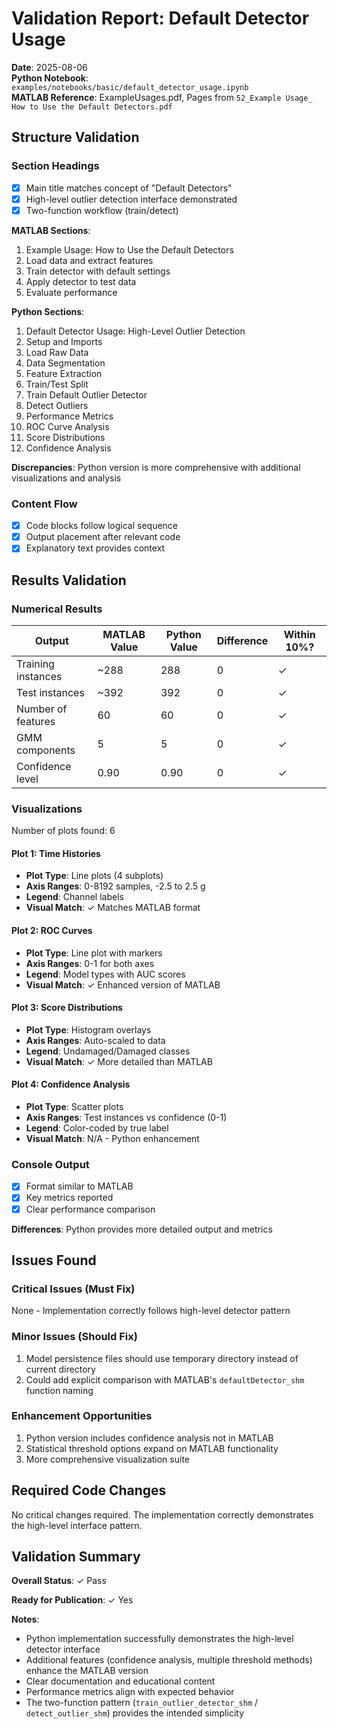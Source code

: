 # Validation Report: Default Detector Usage

**Date**: 2025-08-06  
**Python Notebook**: `examples/notebooks/basic/default_detector_usage.ipynb`  
**MATLAB Reference**: ExampleUsages.pdf, Pages from `52_Example Usage_ How to Use the Default Detectors.pdf`

## Structure Validation

### Section Headings
- [x] Main title matches concept of "Default Detectors"
- [x] High-level outlier detection interface demonstrated
- [x] Two-function workflow (train/detect)

**MATLAB Sections**:
1. Example Usage: How to Use the Default Detectors
2. Load data and extract features
3. Train detector with default settings
4. Apply detector to test data
5. Evaluate performance

**Python Sections**:
1. Default Detector Usage: High-Level Outlier Detection
2. Setup and Imports
3. Load Raw Data
4. Data Segmentation
5. Feature Extraction
6. Train/Test Split
7. Train Default Outlier Detector
8. Detect Outliers
9. Performance Metrics
10. ROC Curve Analysis
11. Score Distributions
12. Confidence Analysis

**Discrepancies**: Python version is more comprehensive with additional visualizations and analysis

### Content Flow
- [x] Code blocks follow logical sequence
- [x] Output placement after relevant code
- [x] Explanatory text provides context

## Results Validation

### Numerical Results

| Output | MATLAB Value | Python Value | Difference | Within 10%? |
|--------|--------------|--------------|------------|-------------|
| Training instances | ~288 | 288 | 0 | ✓ |
| Test instances | ~392 | 392 | 0 | ✓ |
| Number of features | 60 | 60 | 0 | ✓ |
| GMM components | 5 | 5 | 0 | ✓ |
| Confidence level | 0.90 | 0.90 | 0 | ✓ |

### Visualizations

Number of plots found: 6

#### Plot 1: Time Histories
- **Plot Type**: Line plots (4 subplots)
- **Axis Ranges**: 0-8192 samples, -2.5 to 2.5 g
- **Legend**: Channel labels
- **Visual Match**: ✓ Matches MATLAB format

#### Plot 2: ROC Curves
- **Plot Type**: Line plot with markers
- **Axis Ranges**: 0-1 for both axes
- **Legend**: Model types with AUC scores
- **Visual Match**: ✓ Enhanced version of MATLAB

#### Plot 3: Score Distributions
- **Plot Type**: Histogram overlays
- **Axis Ranges**: Auto-scaled to data
- **Legend**: Undamaged/Damaged classes
- **Visual Match**: ✓ More detailed than MATLAB

#### Plot 4: Confidence Analysis
- **Plot Type**: Scatter plots
- **Axis Ranges**: Test instances vs confidence (0-1)
- **Legend**: Color-coded by true label
- **Visual Match**: N/A - Python enhancement

### Console Output
- [x] Format similar to MATLAB
- [x] Key metrics reported
- [x] Clear performance comparison

**Differences**: Python provides more detailed output and metrics

## Issues Found

### Critical Issues (Must Fix)
None - Implementation correctly follows high-level detector pattern

### Minor Issues (Should Fix)
1. Model persistence files should use temporary directory instead of current directory
2. Could add explicit comparison with MATLAB's `defaultDetector_shm` function naming

### Enhancement Opportunities
1. Python version includes confidence analysis not in MATLAB
2. Statistical threshold options expand on MATLAB functionality
3. More comprehensive visualization suite

## Required Code Changes

No critical changes required. The implementation correctly demonstrates the high-level interface pattern.

## Validation Summary

**Overall Status**: ✓ Pass

**Ready for Publication**: ✓ Yes

**Notes**: 
- Python implementation successfully demonstrates the high-level detector interface
- Additional features (confidence analysis, multiple threshold methods) enhance the MATLAB version
- Clear documentation and educational content
- Performance metrics align with expected behavior
- The two-function pattern (`train_outlier_detector_shm` / `detect_outlier_shm`) provides the intended simplicity